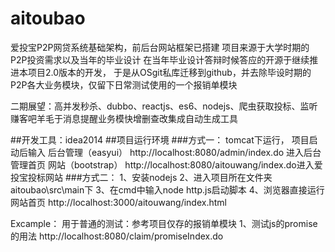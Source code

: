 # aitoubao
爱投宝P2P网贷系统基础架构，前后台网站框架已搭建
项目来源于大学时期的P2P投资需求以及当年的毕业设计
在当年毕业设计答辩时候答应的开源于继续推进本项目2.0版本的开发，
于是从OSgit私库迁移到github，并去除毕设时期的P2P各大业务模块，仅留下日常测试使用的一个报销单模块

二期展望：高并发秒杀、dubbo、reactjs、es6、nodejs、爬虫获取投标、监听赚客吧羊毛于消息提醒业务模快增删查改集成自动生成工具

##开发工具：idea2014
##项目运行环境
###方式一：
tomcat下运行，
项目启动后输入
后台管理（easyui）
http://localhost:8080/admin/index.do 进入后台管理首页
网站（bootstrap）
http://localhost:8080/aitouwang/index.do进入爱投宝投标网站
###方式二：
1、安装nodejs
2、进入项目所在文件夹aitoubao\src\main下
3、在cmd中输入node http.js启动脚本
4、浏览器直接运行网站首页
http://localhost:3000/aitouwang/index.html


Excample：
用于普通的测试：参考项目仅存的报销单模块
1、测试js的promise的用法
http://localhost:8080/claim/promiseIndex.do
